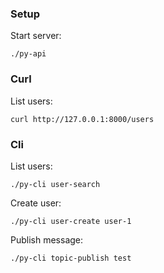 ### Setup

Start server:

```
./py-api
```

### Curl

List users:

```
curl http://127.0.0.1:8000/users
```

### Cli

List users:

```
./py-cli user-search
```

Create user:

```
./py-cli user-create user-1
```


Publish message:

```
./py-cli topic-publish test
```
